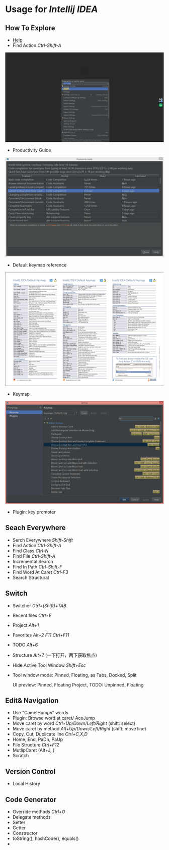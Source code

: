 # Usage for *Intellij IDEA*

## How To Explore

- [Help](https://www.jetbrains.com/idea/help/intellij-idea.html)
- Find Action *Ctrl-Shift-A*

 ![](find_action.png)

- Productivity Guide
 
 ![](productivitiy_guide.png)

- Default keymap reference

 ![](default_keymap.png)
 
- Keymap

 ![](keymap.png)
 
- Plugin: key promoter

 

## Seach Everywhere

- Serch Everywhere *Shift-Shift*
- Find Action *Ctrl-Shift-A*
- Find Class *Ctrl-N*
- Find File *Ctrl-Shift-A*
- Incremental Search
- Find In Path *Ctrl-Shift-F*
- Find Word At Caret *Ctrl-F3*
- Search Structural

## Switch

- Switcher *Ctrl+(Shift)+TAB*
- Recent files *Ctrl+E*
- Project *Alt+1*
- Favorites *Alt+2*  *F11* *Ctrl+F11*
- TODO *Alt+6*
- Structure *Alt+7* (一下打开，两下获取焦点)
- Hide Active Tool Window *Shift+Esc*
- Tool window mode: Pinned, Floating, as Tabs, Docked, Split

  UI preview: Pinned, Floating
  Project, TODO: Unpinned, Floating

## Edit& Navigation

- Use "CamelHumps" words
- Plugin: Browse word at caret/ AceJump
- Move caret by word *Ctrl+Up/Down/Left/Right* (shift: select)
- Move caret by method *Alt+Up/Down/Left/Right* (shift: move line)
- Copy, Cut, Duplicate line *Ctrl+C,X,D* 
- Home, End, PaDn, PaUp
- File Structure *Ctrl+F12*
- MutlipCaret (Alt+J, )
- Scratch

## Version Control

- Local History


## Code Generator

- Override methods *Ctrl+O*
- Delegate methods
- Setter
- Getter
- Constructor
- toString(), hashCode(), equals()
- 